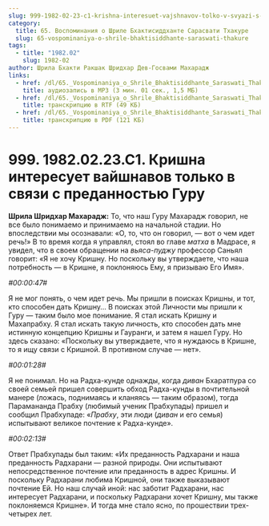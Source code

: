 ```yaml
---
slug: 999-1982-02-23-c1-krishna-interesuet-vajshnavov-tolko-v-svyazi-s-predannostyu-guru
category:
  title: 65. Воспоминания о Шриле Бхактисиддханте Сарасвати Тхакуре
  slug: 65-vospominaniya-o-shrile-bhaktisiddhante-saraswati-thakure
tags:
  - title: "1982.02"
    slug: 1982-02
author: Шрила Бхакти Ракшак Шридхар Дев-Госвами Махарадж
links:
  - href: /dl/65._Vospominaniya_o_Shrile_Bhaktisiddhante_Saraswati_Thakure/999_1982.02.23.C1_SridharMj_Krishna_interesuet_vajshnavov_tolko_v_svjazi_s_predannostju_Guru.mp3
    title: аудиозапись в MP3 (3 мин. 01 сек., 1,5 МБ)
  - href: /dl/65._Vospominaniya_o_Shrile_Bhaktisiddhante_Saraswati_Thakure/999_1982.02.23.C1_SridharMj_Krishna_interesuet_vajshnavov_tolko_v_svjazi_s_predannostju_Guru.rtf
    title: транскрипцию в RTF (49 КБ)
  - href: /dl/65._Vospominaniya_o_Shrile_Bhaktisiddhante_Saraswati_Thakure/999_1982.02.23.C1_SridharMj_Krishna_interesuet_vajshnavov_tolko_v_svjazi_s_predannostju_Guru.pdf
    title: транскрипцию в PDF (121 КБ)
---
```


# 999. 1982.02.23.C1. Кришна интересует вайшнавов только в связи с преданностью Гуру

**Шрила Шридхар Махарадж:** То, что наш Гуру Махарадж говорил, не все было понимаемо и принимаемо на начальной стадии. Но впоследствии мы осознавали: «О, то, что он говорил, — вот о чем идет речь!» В то время когда я управлял, стоял во главе *матха* в Мадрасе, я увидел, что в своем обращении на *вьяса-пуджу* профессор Саньял говорит: «Я не хочу Кришну. Но поскольку вы утверждаете, что наша потребность — в Кришне, я поклоняюсь Ему, я призываю Его Имя».

*#00:00:47#*

Я не мог понять, о чем идет речь. Мы пришли в поисках Кришны, и тот, кто способен дать Кришну… В поисках этой Личности мы пришли к Гуру — таким было мое понимание. Я стал искать Кришну и Махапрабху. Я стал искать такую личность, кто способен дать мне истинную концепцию Кришны и Гауранги, и затем я нашел Гуру. Но здесь сказано: «Поскольку вы утверждаете, что я нуждаюсь в Кришне, то я ищу связи с Кришной. В противном случае — нет».

*#00:01:28#*

Я не понимал. Но на Радха-кунде однажды, когда *диван* Бхаратпура со своей семьей пришел совершить обход Радха-кунды в почтительной манере (ложась, поднимаясь и кланяясь — таким образом), тогда Парамананда Прабху (любимый ученик Прабхупады) пришел и сообщил Прабхупаде: «*Прабху*, эти люди (*диван* и его семья) испытывают великое почтение к Радха-кунде».

*#00:02:13#*

Ответ Прабхупады был таким: «Их преданность Радхарани и наша преданность Радхарани — разной природы. Они испытывают непосредственное почтение или преданность в адрес Кришны. И поскольку Радхарани любима Кришной, они также выказывают почтение Ей. Но наш случай иной: нас заботит Радхарани, нас интересует Радхарани, и поскольку Радхарани хочет Кришну, мы также поклоняемся Кришне». И тогда мне стало ясно, по прошествии трех-четырех лет.

